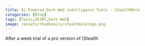 ```yaml
---
title: Ai Powered Dark Web intelligence Tools - StealthMole
categories: [Blog]
tags: [Tools,OSINT,Dark Web]
image: /assets/thumbnails/stealhmolelogo.png
---
```


After a week trial of a pro version of [Stealth
